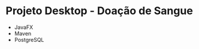<h1>Projeto Desktop - Doação de Sangue</h1>
<ul>
  <li>JavaFX</li>  
  <li>Maven</li>
  <li>PostgreSQL</li>
</ul>
